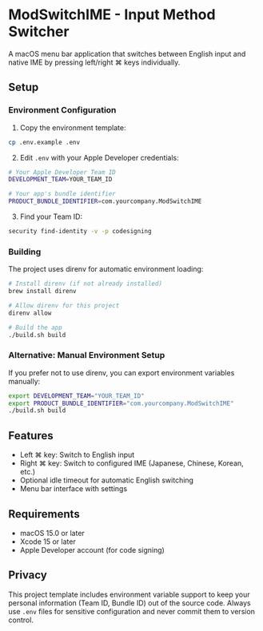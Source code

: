 # ModSwitchIME - Input Method Switcher

A macOS menu bar application that switches between English input and native IME by pressing left/right ⌘ keys individually.

## Setup

### Environment Configuration

1. Copy the environment template:
```bash
cp .env.example .env
```

2. Edit `.env` with your Apple Developer credentials:
```bash
# Your Apple Developer Team ID
DEVELOPMENT_TEAM=YOUR_TEAM_ID

# Your app's bundle identifier
PRODUCT_BUNDLE_IDENTIFIER=com.yourcompany.ModSwitchIME
```

3. Find your Team ID:
```bash
security find-identity -v -p codesigning
```

### Building

The project uses direnv for automatic environment loading:

```bash
# Install direnv (if not already installed)
brew install direnv

# Allow direnv for this project
direnv allow

# Build the app
./build.sh build
```

### Alternative: Manual Environment Setup

If you prefer not to use direnv, you can export environment variables manually:

```bash
export DEVELOPMENT_TEAM="YOUR_TEAM_ID"
export PRODUCT_BUNDLE_IDENTIFIER="com.yourcompany.ModSwitchIME"
./build.sh build
```

## Features

- Left ⌘ key: Switch to English input
- Right ⌘ key: Switch to configured IME (Japanese, Chinese, Korean, etc.)
- Optional idle timeout for automatic English switching
- Menu bar interface with settings

## Requirements

- macOS 15.0 or later
- Xcode 15 or later
- Apple Developer account (for code signing)

## Privacy

This project template includes environment variable support to keep your personal information (Team ID, Bundle ID) out of the source code. Always use `.env` files for sensitive configuration and never commit them to version control.